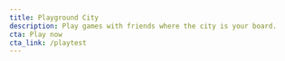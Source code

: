 ```yaml
---
title: Playground City
description: Play games with friends where the city is your board.
cta: Play now
cta_link: /playtest
---
```

